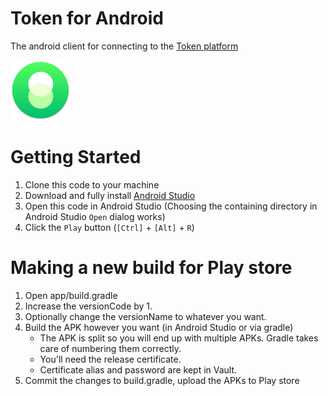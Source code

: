Token for Android
=================
The android client for connecting to the [Token platform](https://www.tokenbrowser.com)

<img src="./app/src/main/res/mipmap-xhdpi/ic_launcher.png?raw=true">

Getting Started
===============

1. Clone this code to your machine
2. Download and fully install [Android Studio](https://developer.android.com/studio/index.html)
3. Open this code in Android Studio (Choosing the containing directory in Android Studio `Open` dialog works)
4. Click the `Play` button (`[Ctrl]` + `[Alt]` + `R`)

Making a new build for Play store
=================================

1. Open app/build.gradle
2. Increase the versionCode by 1.
3. Optionally change the versionName to whatever you want.
4. Build the APK however you want (in Android Studio or via gradle)
    - The APK is split so you will end up with multiple APKs. Gradle takes care of numbering them correctly.
    - You'll need the release certificate.
    - Certificate alias and password are kept in Vault.
5. Commit the changes to build.gradle, upload the APKs to Play store
